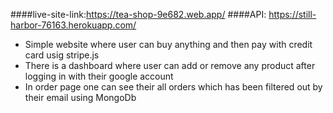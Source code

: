 ####live-site-link:https://tea-shop-9e682.web.app/
####API: https://still-harbor-76163.herokuapp.com/
* Simple website where user can buy anything and then pay with credit card usig stripe.js
* There is a dashboard where user can add or remove any product after logging in with their google account
* In order page one can see their all orders which has been filtered out by their email using MongoDb

